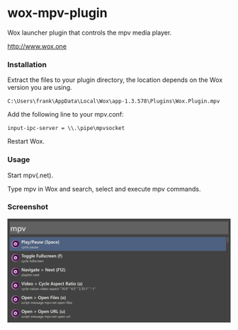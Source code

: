 # wox-mpv-plugin
 
Wox launcher plugin that controls the mpv media player.

<http://www.wox.one>

### Installation

Extract the files to your plugin directory, the location depends on the Wox version you are using.

```
C:\Users\frank\AppData\Local\Wox\app-1.3.578\Plugins\Wox.Plugin.mpv
```

Add the following line to your mpv.conf:

```
input-ipc-server = \\.\pipe\mpvsocket
```

Restart Wox.

### Usage

Start mpv(.net).

Type mpv in Wox and search, select and execute mpv commands.

### Screenshot

![](https://github.com/stax76/wox-mpv-plugin/blob/master/wox-mpv-plugin.png)
